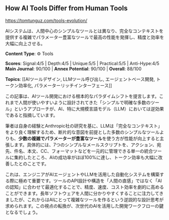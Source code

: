## How AI Tools Differ from Human Tools

https://tomtunguz.com/tools-evolution/

AIシステムは、人間中心のシンプルなツールとは異なり、完全なコンテキストを提供する複雑でパラメーター豊富なツールで最高の性能を発揮し、精度と効率を大幅に向上させる。

**Content Type**: ⚙️ Tools

**Scores**: Signal:4/5 | Depth:4/5 | Unique:5/5 | Practical:5/5 | Anti-Hype:4/5
**Main Journal**: 90/100 | **Annex Potential**: 90/100 | **Overall**: 88/100

**Topics**: [[AIツールデザイン, LLMツール呼び出し, エージェントベース開発, トークン効率化, パラメーターリッチインターフェース]]

この記事は、AIツール開発における根本的なパラダイムシフトを提言します。これまで人間が使いやすいように設計されてきた「シンプルで明確な多数のツール」というアプローチが、AI、特に大規模言語モデル（LLM）においては逆効果であると指摘しています。

筆者は自身の経験とAnthropic社の研究を基に、LLMは「完全なコンテキスト」をより良く理解するため、断片的な意図を前提とした多数のシンプルなツールよりも、**少数の複雑でパラメーターが豊富なツール**を使う方が性能が向上すると主張します。具体的には、7つのシンプルなメールスクリプトを、アクション、宛先、件名、本文、CC、フォーマットなどを一元的に管理できる単一の統合ツールに集約したところ、AIの成功率がほぼ100%に達し、トークン効率も大幅に改善したとのことです。

これは、エンジニアがAIエージェントやLLMを活用した自動化システムを構築する際に極めて重要です。ツールのAPI設計や構造を「人間の直感」ではなく「AIの認知」に合わせて最適化することで、精度、速度、コスト効率を劇的に高めることができます。長年ソフトウェアを人間に分かりやすくすることに注力してきましたが、これからはAIにとって複雑なツールを作るという逆説的な設計思考が求められます。この視点の転換が、次世代のAIを活用した開発ワークフローの鍵となるでしょう。
